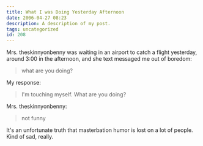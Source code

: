 ```yaml
---
title: What I was Doing Yesterday Afternoon
date: 2006-04-27 08:23
description: A description of my post.
tags: uncategorized
id: 208
---
```

Mrs. theskinnyonbenny was waiting in an airport to catch a flight yesterday, around 3:00 in the afternoon, and she text messaged me out of boredom:

<blockquote>what are you doing?</blockquote>

My response:

<blockquote>I'm touching myself.  What are you doing?</blockquote>

Mrs. theskinnyonbenny:  

<blockquote>not funny</blockquote>

It's an unfortunate truth that masterbation humor is lost on a lot of people.  Kind of sad, really.